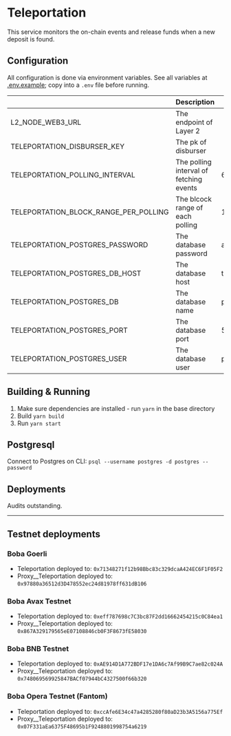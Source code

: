 # Teleportation

This service monitors the on-chain events and release funds when a new deposit is found.

## Configuration

All configuration is done via environment variables. See all variables at [.env.example](.env.example); copy into a `.env` file before running.

|                                       | Description                             | Default          |
|---------------------------------------|-----------------------------------------|------------------|
| L2_NODE_WEB3_URL                      | The endpoint of Layer 2                 |                  |
| TELEPORTATION_DISBURSER_KEY           | The pk of disburser                     |                  |
| TELEPORTATION_POLLING_INTERVAL        | The polling interval of fetching events | 60s              |
| TELEPORTATION_BLOCK_RANGE_PER_POLLING | The blcock range of each polling        | 1000             |
| TELEPORTATION_POSTGRES_PASSWORD       | The database password                   | abcdef           |
| TELEPORTATION_POSTGRES_DB_HOST        | The database host                       | teleportation_db |
| TELEPORTATION_POSTGRES_DB             | The database name                       | postgres         |
| TELEPORTATION_POSTGRES_PORT           | The database port                       | 5432             |
| TELEPORTATION_POSTGRES_USER           | The database user                       | postgres         |

## Building & Running

1. Make sure dependencies are installed - run `yarn` in the base directory
2. Build `yarn build`
3. Run `yarn start`

## Postgresql

Connect to Postgres on CLI:
`psql --username postgres -d postgres --password`


## Deployments

Audits outstanding.

---

## Testnet deployments

### Boba Goerli
- Teleportation deployed to: `0x71348271f12b98Bbc83c329dcaA424EC6F1F05F2`
- Proxy__Teleportation deployed to: `0x97880a36512d3D478552ec24d81978ff631dB106`

### Boba Avax Testnet
- Teleportation deployed to: `0xeff787698c7C3bc87F2dd16662454215c0C84ea1`
- Proxy__Teleportation deployed to: `0x867A329179565eE07108846cb0F3F8673fE58030`

### Boba BNB Testnet
- Teleportation deployed to: `0xAE914D1A772BDF17e1DA6c7Af99B9C7ae82c024A`
- Proxy__Teleportation deployed to: `0x748069569925847BACf07944bC4327500f66b320`

### Boba Opera Testnet (Fantom)
- Teleportation deployed to: `0xccAfe6E34c47a4285280f80aD23b3A5156a775Ef`
- Proxy__Teleportation deployed to: `0x07F331aEa6375F48695b1F9248801998754a6219`
